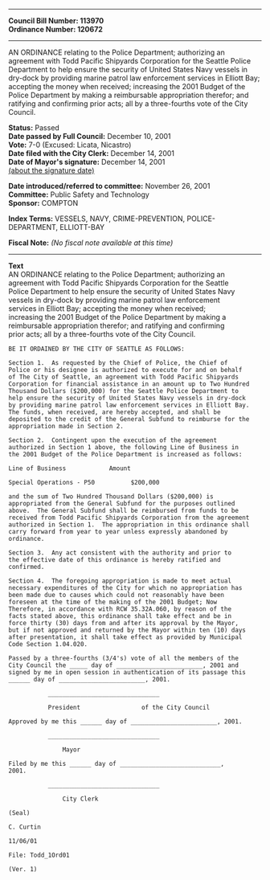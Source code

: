 * * * * *  
  
**Council Bill Number: [](#h0)[](#h2)113970**   
**Ordinance Number: 120672**  
  
* * * * *  
  
AN ORDINANCE relating to the Police Department; authorizing an agreement with Todd Pacific Shipyards Corporation for the Seattle Police Department to help ensure the security of United States Navy vessels in dry-dock by providing marine patrol law enforcement services in Elliott Bay; accepting the money when received; increasing the 2001 Budget of the Police Department by making a reimbursable appropriation therefor; and ratifying and confirming prior acts; all by a three-fourths vote of the City Council.  
  
**Status:** Passed   
**Date passed by Full Council:** December 10, 2001   
**Vote:** 7-0 (Excused: Licata, Nicastro)   
**Date filed with the City Clerk:** December 14, 2001   
**Date of Mayor's signature:** December 14, 2001   
[(about the signature date)](/~public/approvaldate.htm)   
  
  
**Date introduced/referred to committee:** November 26, 2001   
**Committee:** Public Safety and Technology   
**Sponsor:** COMPTON   
  
**Index Terms:** VESSELS, NAVY, CRIME-PREVENTION, POLICE-DEPARTMENT, ELLIOTT-BAY  
  
**Fiscal Note:** *(No fiscal note available at this time)*  
  
* * * * *  
  
**Text**  
    AN ORDINANCE relating to the Police Department; authorizing an  
    agreement with Todd Pacific Shipyards Corporation for the Seattle  
    Police Department to help ensure the security of United States Navy  
    vessels in dry-dock by providing marine patrol law enforcement  
    services in Elliott Bay; accepting the money when received;  
    increasing the 2001 Budget of the Police Department by making a  
    reimbursable appropriation therefor; and ratifying and confirming  
    prior acts; all by a three-fourths vote of the City Council.  
  
    BE IT ORDAINED BY THE CITY OF SEATTLE AS FOLLOWS:  
  
    Section 1.  As requested by the Chief of Police, the Chief of  
    Police or his designee is authorized to execute for and on behalf  
    of The City of Seattle, an agreement with Todd Pacific Shipyards  
    Corporation for financial assistance in an amount up to Two Hundred  
    Thousand Dollars ($200,000) for the Seattle Police Department to  
    help ensure the security of United States Navy vessels in dry-dock  
    by providing marine patrol law enforcement services in Elliott Bay.  
    The funds, when received, are hereby accepted, and shall be  
    deposited to the credit of the General Subfund to reimburse for the  
    appropriation made in Section 2.  
  
    Section 2.  Contingent upon the execution of the agreement  
    authorized in Section 1 above, the following Line of Business in  
    the 2001 Budget of the Police Department is increased as follows:  
  
    Line of Business            Amount  
  
    Special Operations - P50          $200,000  
  
    and the sum of Two Hundred Thousand Dollars ($200,000) is  
    appropriated from the General Subfund for the purposes outlined  
    above.  The General Subfund shall be reimbursed from funds to be  
    received from Todd Pacific Shipyards Corporation from the agreement  
    authorized in Section 1.  The appropriation in this ordinance shall  
    carry forward from year to year unless expressly abandoned by  
    ordinance.  
  
    Section 3.  Any act consistent with the authority and prior to  
    the effective date of this ordinance is hereby ratified and  
    confirmed.  
  
    Section 4.  The foregoing appropriation is made to meet actual  
    necessary expenditures of the City for which no appropriation has  
    been made due to causes which could not reasonably have been  
    foreseen at the time of the making of the 2001 Budget; Now  
    Therefore, in accordance with RCW 35.32A.060, by reason of the  
    facts stated above, this ordinance shall take effect and be in  
    force thirty (30) days from and after its approval by the Mayor,  
    but if not approved and returned by the Mayor within ten (10) days  
    after presentation, it shall take effect as provided by Municipal  
    Code Section 1.04.020.  
  
    Passed by a three-fourths (3/4's) vote of all the members of the  
    City Council the _____ day of ________________________, 2001 and  
    signed by me in open session in authentication of its passage this  
    ______ day of ________________________, 2001.  
  
               _______________________________  
  
               President                 of the City Council  
  
    Approved by me this ______ day of ________________________, 2001.  
  
               _______________________________  
  
                   Mayor  
  
    Filed by me this ______ day of ____________________________,  
    2001.  
  
               _______________________________  
  
                   City Clerk  
  
    (Seal)  
  
    C. Curtin  
  
    11/06/01  
  
    File: Todd_1Ord01  
  
    (Ver. 1)  
